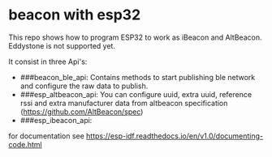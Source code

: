 # beacon with esp32
This repo shows how to program ESP32 to work as iBeacon and AltBeacon. Eddystone is not supported yet.

It consist in three Api's:
*  ###beacon_ble_api:
Contains methods to start publishing ble network and configure the raw data to publish.
*  ###esp_altbeacon_api:
You can configure uuid, extra uuid, reference rssi and extra manufacturer data from altbeacon specification (https://github.com/AltBeacon/spec)
*  ###esp_ibeacon_api:

for documentation see https://esp-idf.readthedocs.io/en/v1.0/documenting-code.html

